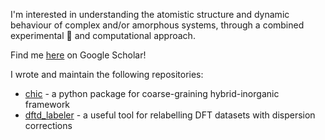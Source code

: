I'm interested in understanding the atomistic structure and dynamic behaviour of complex and/or amorphous systems, through a combined experimental 🧪 and computational approach.

Find me [here](https://scholar.google.com/citations?hl=en&view_op=list_works&authuser=1&gmla=AP6z3OafqxSYuOEp-yxncu4V2tSRZrcoIhLHuajYBgQ1PF5HkGgaF2WFNX_uHR_ZDcwwLHgoOOBcc1c30yQJ0991nkr9&user=Kc88498AAAAJ) on Google Scholar!

I wrote and maintain the following repositories:

- [chic](https://github.com/tcnicholas/chic) - a python package for coarse-graining hybrid-inorganic framework
- [dftd_labeler](https://github.com/tcnicholas/dftf_labeler) - a useful tool for relabelling DFT datasets with dispersion corrections
